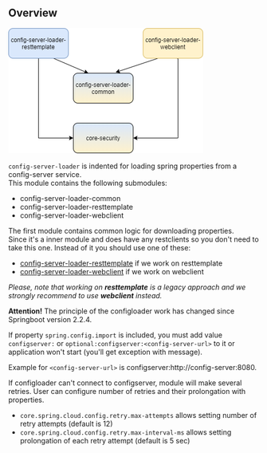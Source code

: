 Overview
--------

![logo](./common%20diagram.png)

`config-server-loader` is indented for loading spring properties from a config-server service.  
This module contains the following submodules:
* config-server-loader-common
* config-server-loader-resttemplate
* config-server-loader-webclient

The first module contains common logic for downloading properties.  
Since it's a inner module and does have any restclients so you don't need to take this one. Instead of it you should use one of these:

* [config-server-loader-resttemplate](./config-server-loader-resttemplate/README.md) if we work on resttemplate  
* [config-server-loader-webclient](./config-server-loader-webclient/README.md) if we work on webclient

_Please, note that working on **resttemplate** is a legacy approach and we strongly recommend to use **webclient** instead._
 
**Attention!** The principle of the configloader work has changed since Springboot version 2.2.4. 

If property `spring.config.import` is included, you must add value `configserver:` or `optional:configserver:<config-server-url>`
to it or application won't start (you'll get exception with message).

Example for `<config-server-url>` is configserver:http://config-server:8080.

If configloader can't connect to configserver, module will make several retries. User can configure number of retries and 
their prolongation with properties.

* `core.spring.cloud.config.retry.max-attempts` allows setting number of retry attempts (default is 12)
* `core.spring.cloud.config.retry.max-interval-ms` allows setting prolongation of each retry attempt (default is 5 sec)